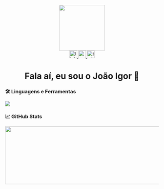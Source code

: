 <div align="center"> <img height="150" src="https://media.giphy.com/media/M9gbBd9nbDrOTu1Mqx/giphy.gif" /> </div>
<div align="center"> <a href="https://www.linkedin.com/in/SEU-LINKEDIN" target="_blank"> <img src="https://img.shields.io/static/v1?message=LinkedIn&logo=linkedin&label=&color=0077B5&logoColor=white&labelColor=&style=for-the-badge" height="25" alt="linkedin logo" /> </a> <a href="https://www.youtube.com/@SEU-YOUTUBE" target="_blank"> <img src="https://img.shields.io/static/v1?message=Youtube&logo=youtube&label=&color=FF0000&logoColor=white&labelColor=&style=for-the-badge" height="25" alt="youtube logo" /> </a> <a href="https://twitter.com/SEU-TWITTER" target="_blank"> <img src="https://img.shields.io/static/v1?message=Twitter&logo=twitter&label=&color=1DA1F2&logoColor=white&labelColor=&style=for-the-badge" height="25" alt="twitter logo" /> </a> </div>
<h1 align="center">Fala aí, eu sou o João Igor 👋</h1>

<h3 align="left">🛠 Linguagens e Ferramentas</h3> <p align="left"> <img src="https://skillicons.dev/icons?i=ruby,rails,java,spring,tailwind,postgres,mysql,postman" /> </p>
<h3 align="left">📈 GitHub Stats</h3><p align="center"><img src="https://github-readme-stats.vercel.app/api/top-langs/?username=JIgor-Silva&layout=compact&theme=tokyonight" width="2000" height="190"/></p>


